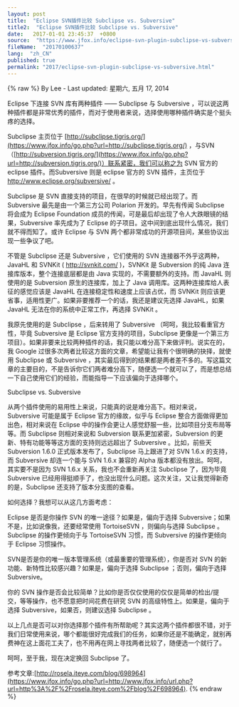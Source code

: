 ```yaml
---
layout: post
title:  "Eclipse SVN插件比较 Subclipse vs. Subversive"
title2:  "Eclipse SVN插件比较 Subclipse vs. Subversive"
date:   2017-01-01 23:45:37  +0800
source:  "https://www.jfox.info/eclipse-svn-plugin-subclipse-vs-subversive.html"
fileName:  "20170100637"
lang:  "zh_CN"
published: true
permalink: "2017/eclipse-svn-plugin-subclipse-vs-subversive.html"
---
```

{% raw %}
By Lee - Last updated: 星期六, 五月 17, 2014

Eclipse 下连接 SVN 库有两种插件 —— Subclipse 与 Subversive ，可以说这两种插件都是非常优秀的插件，而对于使用者来说，选择使用哪种插件确实是个挺头疼的选择。

Subclipse 主页位于 [http://subclipse.tigris.org/](https://www.jfox.info/go.php?url=http://subclipse.tigris.org/) ，与SVN（[http://subversion.tigris.org/](https://www.jfox.info/go.php?url=http://subversion.tigris.org/)）联系紧密，我们可以称之为 SVN 官方的 eclipse 插件。而Subversive 则是 eclipse 官方的 SVN 插件，主页位于 http://www.eclipse.org/subversive/ 。

Subclipse 是 SVN 直接支持的项目，在很早的时候就已经出现了。而 Subversive 最先是由一个第三方公司 Polarion 开发的。早先有传闻 Subclipse 将会成为 Eclipse Foundation 成员的传闻，可是最后却出现了令人大跌眼镜的结果，Subversive 率先成为了 Eclipse 的子项目。这中间到底出现什么情况，我们就不得而知了。或许 Eclipse 与 SVN 两个都非常成功的开源项目间，某些协议出现一些争议了吧。

不管是 Subclipse 还是 Subversive ，它们使用的 SVN 连接器不外乎这两种，JavaHL 和 SVNKit ( http://svnkit.com/ )，SVNKit 是 Subversion 的纯 Java 连接库版本，整个连接底层都是由 Java 实现的，不需要额外的支持。而 JavaHL 则使用的是 Subversion 原生的连接库，加上了 Java 调用库。这两种连接库给人表征的感觉应该是 JavaHL 在连接稳定性和速度上应该占优，而 SVNKit 则应该更省事，适用性更广。如果非要推荐一个的话，我还是建议先选择 JavaHL，如果 JavaHL 无法在你的系统中正常工作，再选择 SVNKit 。

我原先使用的是 Subclipse ，后来转用了 Subversive （呵呵，我比较看重官方性，毕竟 Subversive 是 Eclipse 官方支持的项目，Subclipse 更像是一个第三方项目）。如果非要来比较两种插件的话，我只能以难分高下来做评判。说实在的，我 Google 过很多次两者比较这方面的文章，希望能让我有个很明确的抉择，就使用 Subclipse 或 Subversive ，其实最后得到的结果都是两者差不多的。写这篇文章的主要目的，不是告诉你它们两者难分高下，随便选一个就可以了，而是想总结一下自己使用它们的经验，而能指导一下应该偏向于选择哪个。

Subclipse vs. Subversive

从两个插件使用的易用性上来说，只能真的说是难分高下。相对来说，Subversive 可能是属于 Eclipse 官方的缘故，似乎与 Eclipse 整合方面做得更加出色，相对来说在 Eclipse 中的操作会更让人感觉舒服一些，比如项目分支布局等等。而 Subclipse 则相对来说和 Subversion 联系更加紧密，Subversion 的更新、特有功能等等这方面的支持则远远超出了 Subversive 。比如，前些天 Subversion 1.6.0 正式版本发布了，Subclipse 马上跟进了对 SVN 1.6.x 的支持，而 Subversive 却连一个能与 SVN 1.6.x 兼容的 Alpha 版本都没有放出。呵呵，其实要不是因为 SVN 1.6.x 关系，我也不会重新再关注 Subclipse 了，因为毕竟 Subversive 已经用得挺顺手了，也没出现什么问题。这次关注，又让我觉得新奇的是，Subclipse 还支持了版本分支图的查看。

如何选择？我想可以从这几方面考虑：

Eclipse 是否是你操作 SVN 的唯一途径？如果是，偏向于选择 Subversive；如果不是，比如说像我，还要经常使用 TortoiseSVN ，则偏向与选择 Subclipse 。Subclipse 的操作更倾向于与 TortoiseSVN 习惯，而 Subversive 的操作更倾向于 Eclipse 习惯操作。

SVN是否是你的唯一版本管理系统（或最重要的管理系统），你是否对 SVN 的新功能、新特性比较感兴趣？如果是，偏向于选择 Subclipse ；否则，偏向于选择 Subversive。

你的 SVN 操作是否会比较简单？比如你是否仅仅使用的仅仅是简单的检出/提交，等等操作，也不愿意把时间花费在研究 SVN 的高级特性上。如果是，偏向于选择 Subversive，如果否，则建议选择 Subclipse 。

以上几点是否可以对你选择那个插件有所帮助呢？其实这两个插件都很不错，对于我们日常使用来说，哪个都能很好完成我们的任务，如果你还是不能确定，就别再费神在这上面花工夫了，也不用再在网上寻找两者比较了，随便选一个就行了。

呵呵，至于我，现在决定换回 Subclipse 了。

参考文章:[http://rosela.iteye.com/blog/698964](https://www.jfox.info/go.php?url=http://www.jfox.info/url.php?url=http%3A%2F%2Frosela.iteye.com%2Fblog%2F698964).
{% endraw %}